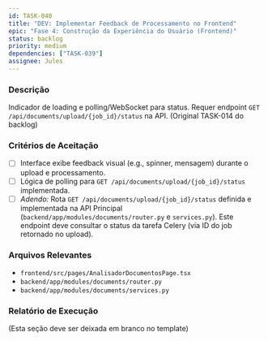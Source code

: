 ```yaml
---
id: TASK-040
title: "DEV: Implementar Feedback de Processamento no Frontend"
epic: "Fase 4: Construção da Experiência do Usuário (Frontend)"
status: backlog
priority: medium
dependencies: ["TASK-039"]
assignee: Jules
---
```


### Descrição

Indicador de loading e polling/WebSocket para status. Requer endpoint `GET /api/documents/upload/{job_id}/status` na API. (Original TASK-014 do backlog)

### Critérios de Aceitação

- [ ] Interface exibe feedback visual (e.g., spinner, mensagem) durante o upload e processamento.
- [ ] Lógica de polling para `GET /api/documents/upload/{job_id}/status` implementada.
- [ ] *Adendo:* Rota `GET /api/documents/upload/{job_id}/status` definida e implementada na API Principal (`backend/app/modules/documents/router.py` e `services.py`). Este endpoint deve consultar o status da tarefa Celery (via ID do job retornado no upload).

### Arquivos Relevantes

* `frontend/src/pages/AnalisadorDocumentosPage.tsx`
* `backend/app/modules/documents/router.py`
* `backend/app/modules/documents/services.py`

### Relatório de Execução

(Esta seção deve ser deixada em branco no template)
